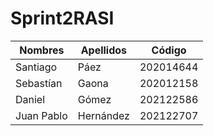 # Sprint2RASI

| Nombres    | Apellidos            | Código    |
| ---------- | -------------------- | --------- |
| Santiago   | Páez                 | 202014644 |
| Sebastían  | Gaona                | 202012158 |
| Daniel     | Gómez                | 202122586 |
| Juan Pablo | Hernández            | 202122707 |
